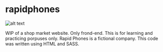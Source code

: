# rapidphones

![alt text](https://i.imgur.com/pmQH7NZ.png)

WIP of a shop market website. Only frond-end.
This is for learning and practicing porpuses only. Rapid Phones is a fictional company.
This code was written using HTML and SASS.
